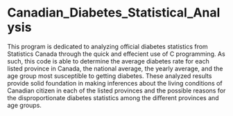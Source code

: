 # Canadian_Diabetes_Statistical_Analysis 
This program is dedicated to analyzing official diabetes statistics from Statistics Canada through the quick and effecient use of C programming. As such, this code is able to determine the average diabetes rate for each listed province in Canada, the national average, the yearly average, and the age group most susceptible to getting diabetes. These analyzed results provide solid foundation in making inferences about the living conditions of Canadian citizen in each of the listed provinces and the possible reasons for the disproportionate diabetes statistics among the different provinces and age groups.